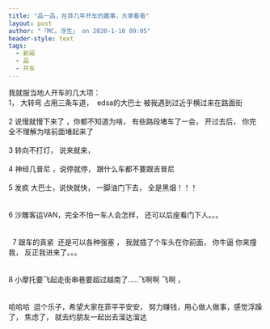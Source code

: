 ```yaml
---
title: "品一品，在菲几年开车的趣事，大家看看"
layout: post
author: "「MC。浮生」 on 2020-1-10 09:05"
header-style: text
tags:
  - 新闻
  - 品
  - 开车
---
```


<head></head>
<body>
  我就服当地人开车的几大项：
 <br> 1， 大转弯 占用三条车道，&nbsp;&nbsp;edsa的大巴士 被我遇到过近乎横过来在路面街
 <br> 
 <br> 2 说慢就慢下来了 ，你都不知道为啥， 有些路段堵车了一会， 开过去后， 你完全不理解为啥前面堵起来了
 <br> 
 <br> 3 转向不打灯， 说来就来， 
 <br> 
 <br> 4 神经几普尼 ，说停就停， 跟什么车都不要跟吉普尼
 <br> 
 <br> 5 发疯 大巴士，说快就快， 一脚油门下去， 全是黑烟！！！
 <br> 
 <br> 
 <br> 6 沙雕客运VAN，完全不怕一车人会怎样， 还可以后座看门下人。。。
 <br> 
 <br> 
 <br> &nbsp;&nbsp;7 跟车的真紧&nbsp;&nbsp;还是可以各种强塞 ， 我就插了个车头在你前面， 你牛逼 你来撞我， 反正我进来了。。。
 <br> 
 <br> 
 <br> 8 小摩托要飞起走街串巷要超过越南了.....飞啊啊 飞啊 ， 
 <br> 
 <br> 
 <br> 哈哈哈&nbsp;&nbsp;逗个乐子，希望大家在菲平平安安， 努力赚钱，用心做人做事，感觉浮躁了， 焦虑了， 就去约朋友一起出去溜达溜达
 <br> 
 <br> 
 <br>
</body>


